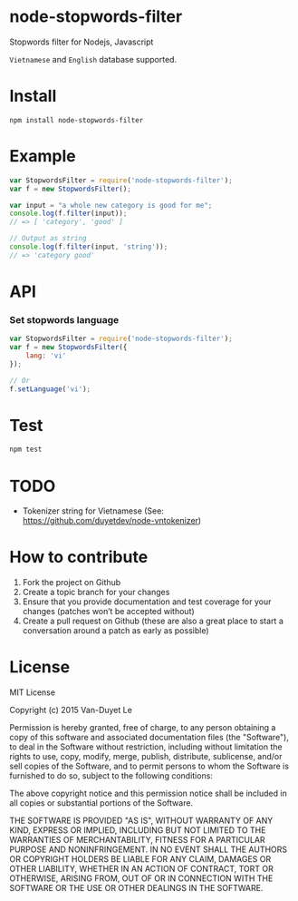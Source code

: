 # node-stopwords-filter

Stopwords filter for Nodejs, Javascript

`Vietnamese` and `English` database supported.

# Install
```
npm install node-stopwords-filter
```

# Example 

```js
var StopwordsFilter = require('node-stopwords-filter');
var f = new StopwordsFilter();

var input = "a whole new category is good for me";
console.log(f.filter(input));
// => [ 'category', 'good' ]

// Output as string
console.log(f.filter(input, 'string'));
// => 'category good'
```

# API

### Set stopwords language

```js
var StopwordsFilter = require('node-stopwords-filter');
var f = new StopwordsFilter({
	lang: 'vi'
});

// Or
f.setLanguage('vi');
```

# Test

```sh
npm test
```

# TODO

* Tokenizer string for Vietnamese (See: https://github.com/duyetdev/node-vntokenizer)

# How to contribute
1. Fork the project on Github
2. Create a topic branch for your changes
3. Ensure that you provide documentation and test coverage for your changes (patches won’t be accepted without)
4. Create a pull request on Github (these are also a great place to start a conversation around a patch as early as possible)

# License
MIT License

Copyright (c) 2015 Van-Duyet Le

Permission is hereby granted, free of charge, to any person obtaining a copy of this software and associated documentation files (the "Software"), to deal in the Software without restriction, including without limitation the rights to use, copy, modify, merge, publish, distribute, sublicense, and/or sell copies of the Software, and to permit persons to whom the Software is furnished to do so, subject to the following conditions:

The above copyright notice and this permission notice shall be included in all copies or substantial portions of the Software.

THE SOFTWARE IS PROVIDED "AS IS", WITHOUT WARRANTY OF ANY KIND, EXPRESS OR IMPLIED, INCLUDING BUT NOT LIMITED TO THE WARRANTIES OF MERCHANTABILITY, FITNESS FOR A PARTICULAR PURPOSE AND NONINFRINGEMENT. IN NO EVENT SHALL THE AUTHORS OR COPYRIGHT HOLDERS BE LIABLE FOR ANY CLAIM, DAMAGES OR OTHER LIABILITY, WHETHER IN AN ACTION OF CONTRACT, TORT OR OTHERWISE, ARISING FROM, OUT OF OR IN CONNECTION WITH THE SOFTWARE OR THE USE OR OTHER DEALINGS IN THE SOFTWARE.
